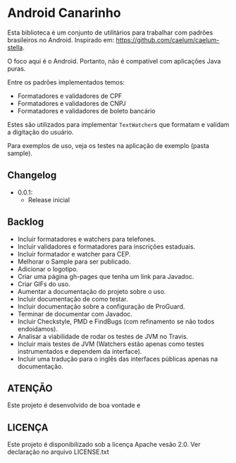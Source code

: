 Android Canarinho
=================

Esta biblioteca é um conjunto de utilitários para trabalhar com padrões brasileiros no Android. Inspirado em: https://github.com/caelum/caelum-stella.

O foco aqui é o Android. Portanto, não é compatível com aplicações Java puras.

Entre os padrões implementados temos:

- Formatadores e validadores de CPF
- Formatadores e validadores de CNPJ
- Formatadores e validadores de boleto bancário

Estes são utilizados para implementar `TextWatcher`s que formatam e validam a digitação do usuário.

Para exemplos de uso, veja os testes na aplicação de exemplo (pasta sample).

Changelog
---------

- 0.0.1:
    - Release inicial

Backlog
-------

- Incluir formatadores e watchers para telefones.
- Incluir validadores e formatadores para inscrições estaduais.
- Incluir formatador e watcher para CEP.
- Melhorar o Sample para ser publicado.
- Adicionar o logotipo.
- Criar uma página gh-pages que tenha um link para Javadoc.
- Criar GIFs do uso.
- Aumentar a documentação do projeto sobre o uso.
- Incluir documentação de como testar.
- Incluir documentação sobre a configuração de ProGuard.
- Terminar de documentar com Javadoc.
- Incluir Checkstyle, PMD e FindBugs (com refinamento se não todos endoidamos).
- Analisar a viabilidade de rodar os testes de JVM no Travis.
- Incluir mais testes de JVM (Watchers estão apenas como testes instrumentados e dependem da interface).
- Incluir uma tradução para o inglês das interfaces públicas apenas na documentação.

ATENÇÃO
-------

Este projeto é desenvolvido de boa vontade e

LICENÇA
-------

Este projeto é disponibilizado sob a licença Apache vesão 2.0. Ver declaração no arquivo LICENSE.txt